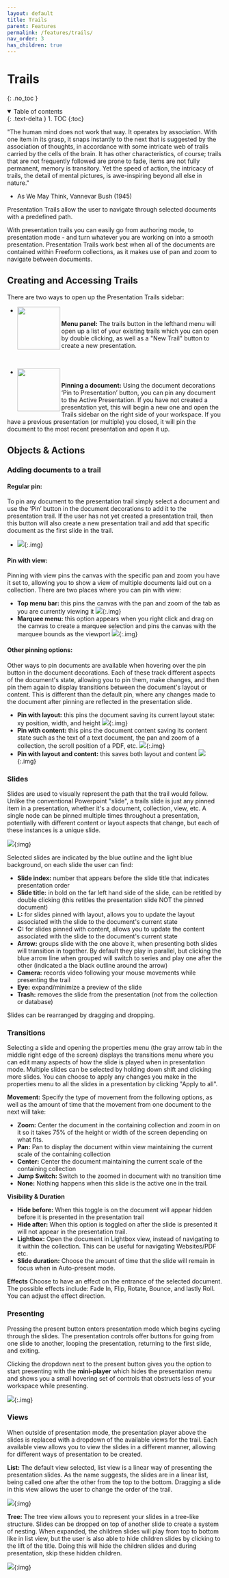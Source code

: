 ```yaml
---
layout: default
title: Trails
parent: Features
permalink: /features/trails/
nav_order: 3
has_children: true
---
```


# Trails
{: .no_toc }

<details open markdown="block">
  <summary>
    Table of contents
  </summary>
  {: .text-delta }
1. TOC
{:toc}
</details>

"The human mind does not work that way. It operates by association. With one item in its grasp, it snaps instantly to the next that is suggested by the association of thoughts, in accordance with some intricate web of trails carried by the cells of the brain. It has other characteristics, of course; trails that are not frequently followed are prone to fade, items are not fully permanent, memory is transitory. Yet the speed of action, the intricacy of trails, the detail of mental pictures, is awe-inspiring beyond all else in nature." 
- As We May Think, Vannevar Bush (1945)

Presentation Trails allow the user to navigate through selected documents with a predefined path.

With presentation trails you can easily go from authoring mode, to presentation mode - and turn whatever you are working on into a smooth presentation. Presentation Trails work best when all of the documents are contained within Freeform collections, as it makes use of pan and zoom to navigate between documents.

## Creating and Accessing Trails

There are two ways to open up the Presentation Trails sidebar:

- <img align="left" src="../../assets/icons/trails-upscaled.png" width="100" height="100"/>
**Menu panel:** The trails button in the lefthand menu will open up a list of your existing trails which you can open by double clicking, as well as a "New Trail" button to create a new presentation.
  
<br/>

- <img align="left" src="../../assets/icons/pin-upscaled.png" width="100" height="100"/>
 **Pinning a document:** Using the document decorations ‘Pin to Presentation’ button, you can pin any document to the Active Presentation. If you have not created a presentation yet, this will begin a new one and open the Trails sidebar on the right side of your workspace. If you have a previous presentation (or multiple) you closed, it will pin the document to the most recent presentation and open it up.

## Objects & Actions

### Adding documents to a trail

#### Regular pin:
To pin any document to the presentation trail simply select a document and use the ‘Pin’ button in the document decorations to add it to the presentation trail. If the user has not yet created a presentation trail, then this button will also create a new presentation trail and add that specific document as the first slide in the trail.

- ![](../../assets/images/trails/regularpin.png){:.img}

#### Pin with view:
Pinning with view pins the canvas with the specific pan and zoom you have it set to, allowing you to show a view of multiple documents laid out on a collection. There are two places where you can pin with view:
- **Top menu bar:** this pins the canvas with the pan and zoom of the tab as you are currently viewing it
  ![](../../assets/gifs/trails/pinwmenuview.gif){:.img}
- **Marquee menu:** this option appears when you right click and drag on the canvas to create a marquee selection and pins the canvas with the marquee bounds as the viewport
  ![](../../assets/gifs/trails/pinmarqueeview.gif){:.img}

#### Other pinning options:
Other ways to pin documents are available when hovering over the pin button in the document decorations. Each of these track different aspects of the document's state, allowing you to pin them, make changes, and then pin them again to display transitions between the document's layout or content. This is different than the default pin, where any changes made to the document after pinning are reflected in the presentation slide.

- **Pin with layout:** this pins the document saving its current layout state: xy position, width, and height
  ![](../../assets/gifs/trails/pinlayout.gif){:.img}
- **Pin with content:** this pins the document content saving its content state such as the text of a text document, the pan and zoom of a collection, the scroll position of a PDF, etc.
  ![](../../assets/gifs/trails/pincontent.gif){:.img}
- **Pin with layout and content:** this saves both layout and content
  ![](../../assets/gifs/trails/pinlayoutcontent.gif){:.img}

### Slides
Slides are used to visually represent the path that the trail would follow. Unlike the conventional Powerpoint "slide", a trails slide is just any pinned item in a presentation, whether it's a document, collection, view, etc. A single node can be pinned multiple times throughout a presentation, potentially with different content or layout aspects that change, but each of these instances is a unique slide.

![](../../assets/images/trails/slide.png){:img}

Selected slides are indicated by the blue outline and the light blue background, on each slide the user can find: 
- **Slide index:** number that appears before the slide title that indicates presentation order
- **Slide title:** in bold on the far left hand side of the slide, can be retitled by double clicking (this retitles the presentation slide NOT the pinned document)
- **L:** for slides pinned with layout, allows you to update the layout associated with the slide to the document's current state
- **C:** for slides pinned with content, allows you to update the content associated with the slide to the document's current state
- **Arrow:** groups slide with the one above it, when presenting both slides will transition in together. By default they play in parallel, but clicking the blue arrow line when grouped will switch to series and play one after the other (indicated a the black outline around the arrow)
- **Camera:** records video following your mouse movements while presenting the trail
- **Eye:** expand/minimize a preview of the slide
- **Trash:** removes the slide from the presentation (not from the collection or database)


Slides can be rearranged by dragging and dropping.

### Transitions
Selecting a slide and opening the properties menu (the gray arrow tab in the middle right edge of the screen) displays the transitions menu where you can edit many aspects of how the slide is played when in presentation mode. Multiple slides can be selected by holding down shift and clicking more slides. You can choose to apply any changes you make in the properties menu to all the slides in a presentation by clicking "Apply to all".

**Movement:** Specify the type of movement from the following options, as well as the amount of time that the movement from one document to the next will take:
- **Zoom:** Center the document in the containing collection and zoom in on it so it takes 75% of the height or width of the screen depending on what fits.
- **Pan:** Pan to display the document within view maintaining the current scale of the containing collection
- **Center:** Center the document maintaining the current scale of the containing collection
- **Jump Switch:** Switch to the zoomed in document with no transition time
- **None:** Nothing happens when this slide is the active one in the trail.

**Visibility & Duration**
- **Hide before:** When this toggle is on the document will appear hidden before it is presented in the presentation trail
- **Hide after:** When this option is toggled on after the slide is presented it will not appear in the presentation trail.
- **Lightbox:** Open the document in Lightbox view, instead of navigating to it within the collection. This can be useful for navigating Websites/PDF etc.
- **Slide duration:** Choose the amount of time that the slide will remain in focus when in Auto-present mode.

**Effects**
Choose to have an effect on the entrance of the selected document. The possible effects include: Fade In, Flip, Rotate, Bounce, and lastly Roll. You can adjust the effect direction.

### Presenting

Pressing the present button enters presentation mode which begins cycling through the slides. The presentation controls offer buttons for going from one slide to another, looping the presentation, returning to the first slide, and exiting.

Clicking the dropdown next to the present button gives you the option to start presenting with the **mini-player** which hides the presentation menu and shows you a small hovering set of controls that obstructs less of your workspace while presenting.

![](../../assets/gifs/trails/miniplayer.gif){:.img}

### Views
When outside of presentation mode, the presentation player above the slides is replaced with a dropdown of the available views for the trail. Each available view allows you to view the slides in a different manner, allowing for different ways of presentation to be created. 

**List:** 
The default view selected, list view is a linear way of presenting the presentation slides. As the name suggests, the slides are in a linear list, being called one after the other from the top to the bottom. Dragging a slide in this view allows the user to change the order of the trail. 

![](../../assets/images/trails/preslist.png){:img}

**Tree:**
The tree view allows you to represent your slides in a tree-like structure. Slides can be dropped on top of another slide to create a system of nesting. When expanded, the children slides will play from top to bottom like in list view, but the user is also able to hide children slides by clicking to the lift of the title. Doing this will hide the children slides and during presentation, skip these hidden children. 

![](../../assets/images/trails/prestree.png){:img}
